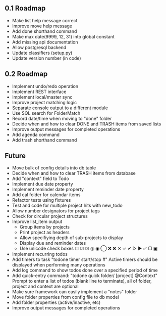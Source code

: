 0.1 Roadmap
-----------
- Make list help message correct
- Improve move help message
- Add done shorthand command
- Make max date(9999, 12, 31) into global constant
- Add missing api documentation
- Allow postgresql backend
- Update classifiers (setup.py)
- Update version number (in code)

0.2 Roadmap
-----------
- Implement undo/redo operation
- Implement REST interface
- Implement local/master sync
- Improve project matching logic
- Separate console output to a different module
- Use SQL search for FolderMatch
- Record date/time when moving to "done" folder
- Decide when and how to clear DONE and TRASH items from saved lists
- Improve output messages for completed operations
- Add agenda command
- Add trash shorthand command

Future
------
- Move bulk of config details into db table
- Decide when and how to clear TRASH items from database
- Add "context" field to Todo
- Implement due date property
- Implement reminder date property
- Add cal folder for calendar items
- Refactor tests using fixtures
- Test and code for multiple project hits with new_todo
- Allow number designators for project tags
- Check for circular project structures
- Improve list_item output
  * Group items by projects
  * Print project as headers
  * Allow specifiying depth of sub-projects to display
  * Display due and reminder dates
  * Use unicode check boxes ☐ ☑ ☒ ◎ ◉  ◯ ❌ ✖ ✕ ✓ ✔  ▷ ► ✅  ▢ ▣
- Implement recurring todos
- Add timers to task "todone timer start/stop #"
  Active timers should be displayed when performing many operations
- Add log command to show todos done over a specified period of time
- Add quick-entry command: "todone quick folder/ [project] @Context"
  Prompt to enter a list of todos (blank line to terminate),
  all of folder, project and context are optional
- Make sure framework can easily implement a "notes" folder
- Move folder properties from config file to db model
- Add folder properties (active/inactive, etc)
- Improve output messages for completed operations
